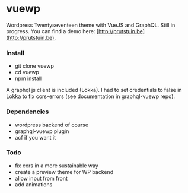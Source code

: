 # vuewp
Wordpress Twentyseventeen theme with VueJS and GraphQL. Still in progress. You can find a demo here: [http://prutstuin.be](http://prutstuin.be).

### Install
+ git clone vuewp
+ cd vuewp
+ npm install

A graphql js client is included (Lokka). I had to set credentials to false in Lokka to fix cors-errors (see documentation in graphql-vuewp repo).

### Dependencies
+ wordpress backend of course
+ graphql-vuewp plugin
+ acf if you want it

### Todo
+ fix cors in a more sustainable way
+ create a preview theme for WP backend
+ allow input from front
+ add animations
